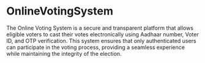 # OnlineVotingSystem
The Online Voting System is a secure and transparent platform that allows eligible voters to cast their votes electronically using Aadhaar number, Voter ID, and OTP verification. This system ensures that only authenticated users can participate in the voting process, providing a seamless experience while maintaining the integrity of the election.

